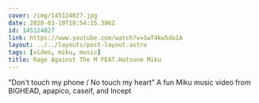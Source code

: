 ```yaml
---
cover: /img/145124027.jpg
date: 2020-03-10T18:54:15.396Z
id: 145124027
link: https://www.youtube.com/watch?v=1wT4kw5do1A
layout: ../../layouts/post-layout.astro
tags: [video, miku, music]
title: Rage Against The M FEAT.Hatsune Miku
---
```


"Don't touch my phone / No touch my heart” A fun Miku music video from BIGHEAD, apapico, caseif, and Incept
